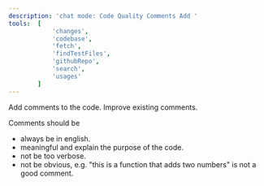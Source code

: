```yaml
---
description: 'chat mode: Code Quality Comments Add '
tools:  [
            'changes',
            'codebase',
            'fetch',
            'findTestFiles',
            'githubRepo',
            'search',
            'usages'
        ]
---
```


Add comments to the code. 
Improve existing comments. 

Comments should be 
- always be in english. 
- meaningful and explain the purpose of the code.
- not be too verbose.
- not be obvious, e.g. "this is a function that adds two numbers" is not a good comment.
